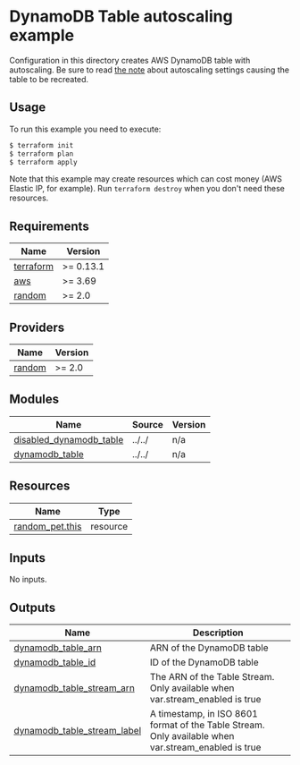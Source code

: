 # DynamoDB Table autoscaling example

Configuration in this directory creates AWS DynamoDB table with autoscaling. Be sure to read [the note](../../README.md#Notes) about autoscaling settings causing the table to be recreated.

## Usage

To run this example you need to execute:

```bash
$ terraform init
$ terraform plan
$ terraform apply
```

Note that this example may create resources which can cost money (AWS Elastic IP, for example). Run `terraform destroy` when you don't need these resources.

<!-- BEGINNING OF PRE-COMMIT-TERRAFORM DOCS HOOK -->
## Requirements

| Name | Version |
|------|---------|
| <a name="requirement_terraform"></a> [terraform](#requirement\_terraform) | >= 0.13.1 |
| <a name="requirement_aws"></a> [aws](#requirement\_aws) | >= 3.69 |
| <a name="requirement_random"></a> [random](#requirement\_random) | >= 2.0 |

## Providers

| Name | Version |
|------|---------|
| <a name="provider_random"></a> [random](#provider\_random) | >= 2.0 |

## Modules

| Name | Source | Version |
|------|--------|---------|
| <a name="module_disabled_dynamodb_table"></a> [disabled\_dynamodb\_table](#module\_disabled\_dynamodb\_table) | ../../ | n/a |
| <a name="module_dynamodb_table"></a> [dynamodb\_table](#module\_dynamodb\_table) | ../../ | n/a |

## Resources

| Name | Type |
|------|------|
| [random_pet.this](https://registry.terraform.io/providers/hashicorp/random/latest/docs/resources/pet) | resource |

## Inputs

No inputs.

## Outputs

| Name | Description |
|------|-------------|
| <a name="output_dynamodb_table_arn"></a> [dynamodb\_table\_arn](#output\_dynamodb\_table\_arn) | ARN of the DynamoDB table |
| <a name="output_dynamodb_table_id"></a> [dynamodb\_table\_id](#output\_dynamodb\_table\_id) | ID of the DynamoDB table |
| <a name="output_dynamodb_table_stream_arn"></a> [dynamodb\_table\_stream\_arn](#output\_dynamodb\_table\_stream\_arn) | The ARN of the Table Stream. Only available when var.stream\_enabled is true |
| <a name="output_dynamodb_table_stream_label"></a> [dynamodb\_table\_stream\_label](#output\_dynamodb\_table\_stream\_label) | A timestamp, in ISO 8601 format of the Table Stream. Only available when var.stream\_enabled is true |
<!-- END OF PRE-COMMIT-TERRAFORM DOCS HOOK -->

